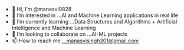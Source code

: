 - 👋 Hi, I’m @manasvi0828
- 👀 I’m interested in ...AI and Machine Learning applications in real life
- 🌱 I’m currently learning ...Data Structures and Algorithms + Artificial Intelligence and Machine Learning
- 💞️ I’m looking to collaborate on ...AI-ML projects
- 📫 How to reach me ...manasvisingh301@gmail.com

<!---
manasvi0828/manasvi0828 is a ✨ special ✨ repository because its `README.md` (this file) appears on your GitHub profile.
You can click the Preview link to take a look at your changes.
--->
